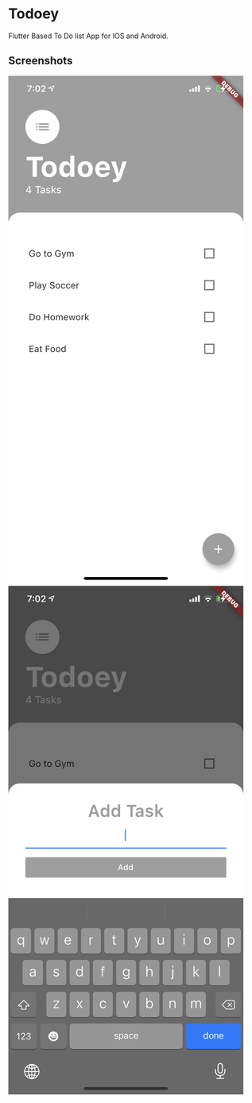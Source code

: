 # Todoey

Flutter Based To Do list App for IOS and Android.

## Screenshots
![](./screenshots/sc1.PNG)
![](./screenshots/sc2.PNG)
